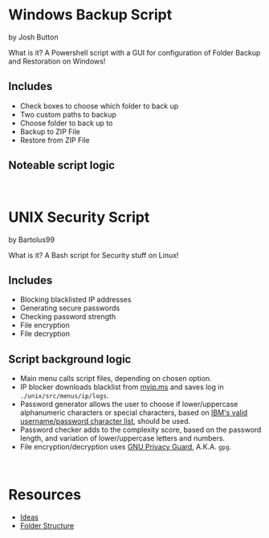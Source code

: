 <h1> Windows Backup Script </h1>
by Josh Button

What is it?
A Powershell script with a GUI for configuration of Folder Backup and Restoration on Windows!

<h2>Includes</h2>
<ul>
  <li>Check boxes to choose which folder to back up</li>
  <li>Two custom paths to backup</li>
  <li>Choose folder to back up to</li>
  <li>Backup to ZIP File</li>
  <li>Restore from ZIP File</li>
</ul>

<h2>Noteable script logic</h2>
<ul>

</ul>
<br />
<h1> UNIX Security Script </h1>
by Bartolus99

What is it?
A Bash script for Security stuff on Linux!

<h2>Includes</h2>
<ul>
  <li>Blocking blacklisted IP addresses</li>
  <li>Generating secure passwords</li>
  <li>Checking password strength</li>
  <li>File encryption</li>
  <li>File decryption</li>
</ul>
<h2>Script background logic</h2>
<ul>
  <li>Main menu calls script files, depending on chosen option.</li>
  <li>IP blocker downloads blacklist from <a href="http://myip.ms/files/blacklist/htaccess/latest_blacklist.txt">myip.ms</a> and saves log in <code>./unix/src/menus/ip/logs</code>.</li>
  <li>Password generator allows the user to choose if lower/uppercase alphanumeric characters or special characters, based on <a href="https://www.ibm.com/support/knowledgecenter/en/SSFPJS_8.5.7/com.ibm.wbpm.imuc.doc/topics/rsec_characters.html">IBM's valid username/password character list</a>, should be used.</li>
  <li>Password checker adds to the complexity score, based on the password length, and variation of lower/uppercase letters and numbers.</li>
  <li>File encryption/decryption uses <a href="https://www.gnupg.org/">GNU Privacy Guard</a>, A.K.A. <code>gpg</code>.</li>
</ul>
<br />
<h1>Resources</h1>
<ul>
  <li><a href="ideas.md">Ideas</a></li>
  <li><a href="folder-structure.md">Folder Structure</a></li>
</ul>
